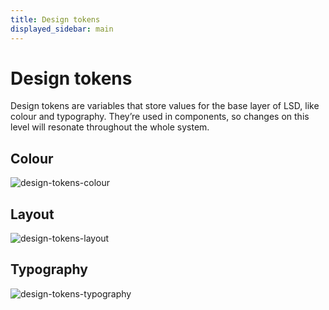 ```yaml
---
title: Design tokens
displayed_sidebar: main
---
```


# Design tokens

Design tokens are variables that store values for the base layer of  LSD, like colour and typography. They’re used in components, so changes on this level will resonate throughout the whole system.

## Colour

![design-tokens-colour](/design-tokens-colour.png)

## Layout

![design-tokens-layout](/design-tokens-layout.png)

## **Typography**

![design-tokens-typography](/design-tokens-typography.png)
